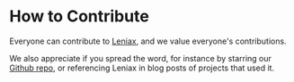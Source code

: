 # How to Contribute

Everyone can contribute to [Leniax](https://github.com/morgangiraud/leniax/), and we value everyone's contributions. 

We also appreciate if you spread the word, for instance by starring our [Github repo](https://github.com/morgangiraud/leniax/), or referencing Leniax in blog posts of projects that used it.